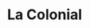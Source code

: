 ---
title: "La Colonial"
url: /montevideo/la-colonial-avenida-general-rivera/
shop: Lebensmittel
---